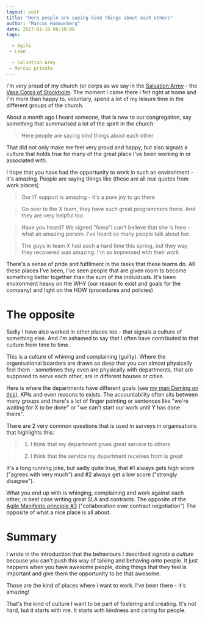 ```yaml
---
layout: post
title: "Here people are saying kind things about each others"
author: "Marcus Hammarberg"
date: 2017-01-10 06:10:00
tags:

  - Agile
 - Lean

  - Salvation Army
 - Marcus private
---
```


I'm very proud of my church (or corps as we say in the [Salvation Army](http://www.salvationarmy.com) - the [Vasa Corps of Stockholm](https://www.fralsningsarmen.se/vasakaren). The moment I came there I felt right at home and I'm more than happy to, voluntary, spend a lot of my leisure time in the different groups of the church.

About a month ago I heard someone, that is new to our congregation, say something that summarised a lot of the spirit in the church:

> Here people are saying kind things about each other

That did not only make me feel very proud and happy, but also signals a culture that holds true for many of the great place I've been working in or associated with.

<!-- excerpt-end -->

I hope that you have had the opportunity to work in such an environment - it's amazing. People are saying things like (these are all real quotes from work places)

> Our IT support is amazing - it's a pure joy to go there

> Go over to the X team, they have such great programmers there. And they are very helpful too

> Have you heard? We signed "Anna"I can't believe that she is here - what an amazing person. I've heard so many people talk about her.

> The guys in team X had such a hard time this spring, but they way they recovered was amazing. I'm so impressed with their work

There's a sense of pride and fulfilment in the tasks that these teams do. All these places I've been, I've seen people that are given room to become something better together than the sum of the individuals. It's been environment heavy on the WHY (our reason to exist and goals for the company) and light on the HOW (procedures and policies)

# The opposite

Sadly I have also worked in other places too - that signals a culture of something else. And I'm ashamed to say that I often have contributed to that culture from time to time.

This is a culture of whining and complaining (guilty). Where the organisational boarders are drawn so deep that you can almost physically feel them - sometimes they even are physically with departments, that are supposed to serve each other, are in different houses or cities.

Here is where the departments have different goals (see [my man Deming on this](https://twitter.com/marcusoftnet/status/771426212925374464)), KPIs and even reasons to exists. The accountability often sits between many groups and there's a lot of finger pointing or sentences like "we're waiting for X to be done" or "we can't start our work until Y has done theirs".

There are 2 very common questions that is used in surveys in organisations that highlights this:

> 1) I think that my department gives great service to others

> 2) I think that the service my department receives from is great

It's a long running joke, but sadly quite true, that #1 always gets high score ("agrees with very much") and #2 always get a low score ("strongly disagree").

What you end up with is whinging, complaining and work against each other, in best case writing great SLA and contracts. The opposite of the [Agile Manifesto principle #3](http://agilemanifesto.org/) ("collaboration over contract negotiation") The opposite of what a nice place is all about.

# Summary

I wrote in the introduction that the behaviours I described *signals a culture* because you can't push this way of talking and behaving onto people. It just happens when you have awesome people, doing things that they feel is important and give them the opportunity to be that awesome.

Those are the kind of places where i want to work. I've been there - it's amazing!

That's the kind of culture I want to be part of fostering and creating. It's not hard, but it starts with me. It starts with kindness and caring for people.
